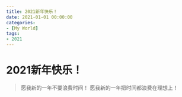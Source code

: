 ```yaml
---
title: 2021新年快乐！
date: 2021-01-01 00:00:00
categories:
- [My World]
tags:
- 2021
---
```


<!--more-->

# 2021新年快乐！

>愿我新的一年不要浪费时间！
>愿我新的一年把时间都浪费在理想上！
